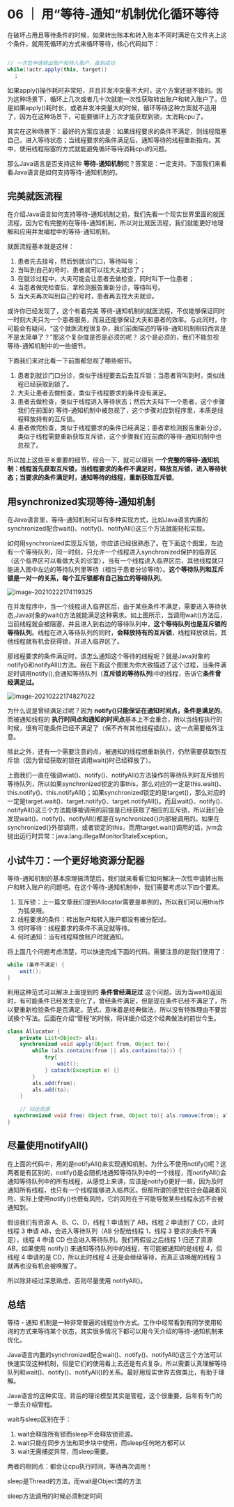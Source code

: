 # 06 ｜ 用“等待-通知”机制优化循环等待

在破坏占用且等待条件的时候，如果转出账本和转入账本不同时满足在文件夹上这个条件，就用死循环的方式来循环等待，核心代码如下：

```java

// 一次性申请转出账户和转入账户，直到成功
while(!actr.apply(this, target))
  ；
```

如果apply()操作耗时非常短，并且并发冲突量不大时，这个方案还挺不错的。因为这种场景下，循环上几次或者几十次就能一次性获取转出账户和转入账户了。但是如果apply()耗时长，或者并发冲突量大的时候，循环等待这种方案就不适用了，因为在这种场景下，可能要循环上万次才能获取到锁，太消耗cpu了。

其实在这种场景下：最好的方案应该是：如果线程要求的条件不满足，则线程阻塞自己，进入等待状态；当线程要求的条件满足后，通知等待的线程重新指向。其中，使用线程阻塞的方式就能避免循环等待消耗cpu的问题。

那么Java语言是否支持这种 **等待-通知机制**呢？答案是：一定支持。下面我们来看看Java语言是如何支持等待-通知机制的。



## 完美就医流程

在介绍Java语言如何支持等待-通知机制之前，我们先看一个现实世界里面的就医流程，因为它有完整的在等待-通知机制，所以对比就医流程，我们就能更好地理解和应用并发编程中的等待-通知机制。

就医流程基本就是这样：

1. 患者先去挂号，然后到就诊门口，等待叫号；
2. 当叫到自己的号时，患者就可以找大夫就诊了；
3. 在就诊过程中，大夫可能会让患者去做检查，同时叫下一位患者；
4. 当患者做完检查后，拿检测报告重新分诊，等待叫号。
5. 当大夫再次叫到自己的号时，患者再去找大夫就诊。

或许你已经发现了，这个有着完美 等待-通知机制的就医流程，不仅能够保证同时一时刻大夫只为一个患者服务，而且还能够保证大夫和患者的效率。与此同时，你可能会有疑问，“这个就医流程很复杂，我们前面描述的等待-通知机制相较而言是不是太简单了？”那这个复杂度是否是必须的呢？ 这个是必须的，我们不能忽视 等待-通知机制中的一些细节。



下面我们来对比看一下前面都忽视了哪些细节。

1. 患者到就诊门口分诊，类似于线程要去后去互斥锁；当患者背叫到时，类似线程已经获取到锁了。
2. 大夫让患者去做检查，类似于线程要求的条件没有满足。
3. 患者去做检查，类似于线程进入等待状态；然后大夫叫下一个患者，这个步骤我们在前面的 等待-通知机制中被忽视了，这个步骤对应到程序里，本质是线程释放持有的互斥锁。
4. 患者做完检查，类似于线程要求的条件已经满足；患者拿检测报告重新分诊，类似于线程需要重新获取互斥锁，这个步骤我们在前面的等待-通知机制中也忽视了。



所以加上这些至关重要的细节，综合一下，就可以得到 **一个完整的等待-通知机制：线程首先获取互斥锁，当线程要求的条件不满足时，释放互斥锁，进入等待状态；当要求的条件满足时，通知等待的线程，重新获取互斥锁**。



## 用synchronized实现等待-通知机制

在Java语言里，等待-通知机制可以有多种实现方式，比如Java语言内置的synchronized配合wait()、notify()、notifyAll()这三个方法就能轻松实现。

如何用synchronized实现互斥锁，你应该已经很熟悉了。在下面这个图里，左边有一个等待队列，同一时刻，只允许一个线程进入synchronized保护的临界区（这个临界区可以看做大夫的诊室），当有一个线程进入临界区后，其他线程就只能进入图中左边的等待队列里等待（相当于患者分诊等待）。**这个等待队列和互斥锁是一对一的关系，每个互斥锁都有自己独立的等待队列**。

![image-20210222174119325](images/image-20210222174119325.png)

在并发程序中，当一个线程进入临界区后，由于某些条件不满足，需要进入等待状态,Java对象的wait()方法就能满足这种需求。如上图所示，当调用wait()方法后，当前线程就会被阻塞，并且进入到右边的等待队列中，**这个等待队列也是互斥锁的等待队列**。线程在进入等待队列的同时，**会释放持有的互斥锁**，线程释放锁后，其他线程就有机会获得锁，并进入临界区了。

那线程要求的条件满足时，该怎么通知这个等待的线程呢？就是Java对象的notify()和notifyAll()方法。我在下面这个图里为你大致描述了这个过程，当条件满足时调用notify(),会通知等待队列（**互斥锁的等待队列**)中的线程，告诉它**条件曾经满足过。**

![image-20210222174827022](images/image-20210222174827022.png)

为什么说是曾经满足过呢？因为 **notify()只能保证在通知时间点，条件是满足的**。而被通知线程的 **执行时间点和通知的时间点**基本上不会重合，所以当线程执行的时候，很有可能条件已经不满足了（保不齐有其他线程插队）。这一点需要格外注意。

除此之外，还有一个需要注意的点，被通知的线程想重新执行，仍然需要获取到互斥锁（因为曾经获取的锁在调用wait()时已经释放了）。

上面我们一直在强调wiat()、notify()、notifyAll()方法操作的等待队列时互斥锁的等待队列，所以如果synchronized锁定的事this，那么对应的一定是this.wait()、this.notify()、this.notifyAll()；如果synchronized锁定的是target()，那么对应的一定是target.wait()、target.notify()、target.notifyAll()。而且wait()、notify()、notifyAll()这三个方法能够被调用的前提是已经获取了相应的互斥锁，所以我们会发现wait()、notify()、notifyAll()都是在synchronized{}内部被调用的。如果在synchronized{}外部调用，或者锁定的this，而用target.wait()调用的话，jvm会抛出运行时异常：java.lang.illegalMonitorStateException。



## 小试牛刀：一个更好地资源分配器

等待-通知机制的基本原理搞清楚后，我们就来看看它如何解决一次性申请转出账户和转入账户的问题吧。在这个等待-通知机制中，我们需要考虑以下四个要素。

1. 互斥锁：上一篇文章我们提到Allocator需要是单例的，所以我们可以用this作为狐臭哦。
2. 线程要求的条件：转出账户和转入账户都没有被分配过。
3. 何时等待：线程要求的条件不满足就等待。
4. 何时通知：当有线程释放账户时就通知。

将上面几个问题考虑清楚，可以快速完成下面的代码。需要注意的是我们使用了：

```java
while (条件不满足) {
	wait();
}
```

利用这种范式可以解决上面提到的 **条件曾经满足过** 这个问题。因为当wait()返回时，有可能条件已经发生变化了，曾经条件满足，但是现在条件已经不满足了，所以要重新检验条件是否满足。范式，意味着是经典做法，所以没有特殊理由不要尝试换个写法。后面在介绍“管程”的时候，将详细介绍这个经典做法的前世今生。

```java
class Allocator {
	private List<Object> als;
	synchronized void apply(Object from, Object to){
		while (als.contains(from || als.contains(to))) {
			try{
				wait();
			} catach(Exception e) {}
		}
		als.add(from);
		als.add(to);
	}
	
	// 归还资源 
  synchronized void free( Object from, Object to){ als.remove(from); als.remove(to); notifyAll(); }
}
```



## 尽量使用notifyAll()

在上面的代码中，用的是notifyAll()来实现通知机制，为什么不使用notify()呢？这两者是有区别的，notify()是会随机地通知等待队列中的一个线程，而notifyAll()会通知等待队列中的所有线程，从感觉上来讲，应该是notify()更好一些，因为及时通知所有线程，也只有一个线程能够进入临界区。但那所谓的感觉往往会蕴藏着风险，实际上使用notify()也很有风险，它的风险在于可能导致某些线程永远不会被通知到。

假设我们有资源 A、B、C、D，线程 1 申请到了 AB，线程 2 申请到了 CD，此时线程 3 申请 AB，会进入等待队列（AB 分配给线程 1，线程 3 要求的条件不满足），线程 4 申请 CD 也会进入等待队列。我们再假设之后线程 1 归还了资源 AB，如果使用 notify() 来通知等待队列中的线程，有可能被通知的是线程 4，但线程 4 申请的是 CD，所以此时线程 4 还是会继续等待，而真正该唤醒的线程 3 就再也没有机会被唤醒了。

所以除非经过深思熟虑，否则尽量使用 notifyAll()。



## 总结

等待 - 通知 机制是一种非常普遍的线程协作方式。工作中经常看到有同学使用轮询的方式来等待某个状态，其实很多情况下都可以用今天介绍的等待-通知机制来优化。

Java语言内置的synchronized配合wait()、notify()、notifyAll()这三个方法可以快速实现这种机制，但是它们的使用看上去还是有点复杂，所以需要认真理解等待队列和wait()、notify()、notifyAll()的关系。最好用现实世界去做类比，有助于理解。

Java语言的这种实现，背后的理论模型其实是管程，这个很重要，后年有专门的一章去介绍管程。



wait与sleep区别在于：

1. wait会释放所有锁而sleep不会释放锁资源。
2. wait只能在同步方法和同步块中使用，而sleep任何地方都可以
3. wait无需捕捉异常，而sleep需要。

两者的相同点：都会让cpu执行时间，等待再次调用！

sleep是Thread的方法，而wait是Object类的方法

sleep方法调用的时候必须制定时间
